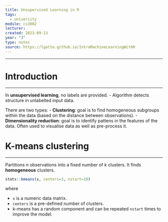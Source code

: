 ```yaml
---
title: Unsupervised Learning in R
tags:
  - university
module: cs3002
lecturer: 
created: 2023-09-13
year: "3"
type: notes
source: https://lgatto.github.io/IntroMachineLearningWithR
---
```

---
# Introduction
---
In **unsupervised learning**, no labels are provided.
    - Algorithm detects structure in unlabelled input data.

There are two types:
    - **Clustering**: goal is to find homogeneous subgroups within the data (based on the distance between observations).
    - **Dimensionality reduction**: goal is to identify pattens in the features of the data. Often used to visualise data as well as pre-process it.

# K-means clustering
---
Partitions $n$ observations into a fixed number of $k$ clusters. It finds **homogeneous** clusters.

```r
stats::kmeans(x, centers=3, nstart=10)
```

where
- `x` is a numeric data matrix.
- `centers` is a pre-defined number of clusters.
- k-means has a random component and can be repeated `nstart` times to improve the model.